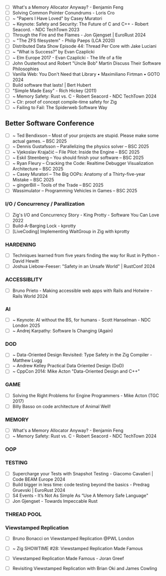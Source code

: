 - [ ] What's a Memory Allocator Anyway? - Benjamin Feng 
- [ ] Solving Common Pointer Conundrums - Loris Cro 
- [ ] ~ "Papers I Have Loved" by Casey Muratori 
- [ ] ~ Keynote: Safety and Security: The Future of C and C++ - Robert Seacord. - NDC TechTown 2023
- [ ] Through the Fire and the Flames - Jon Gjengset | EuroRust 2024 
- [ ] ~ "The ZFS filesystem" - Philip Paeps (LCA 2020) 
- [ ] Distributed Data Show Episode 44: Thread Per Core with Jake Luciani 
- [ ] ~ “What is Success?” by Evan Czaplicki 
- [ ] ~ Elm Europe 2017 - Evan Czaplicki - The life of a file 
- [ ] John Ousterhout and Robert "Uncle Bob" Martin Discuss Their Software Philosophies 
- [ ] Vanilla Web: You Don't Need that Library • Maximiliano Firtman • GOTO 2024 
- [ ] Build software that lasts! | Bert Hubert 
- [ ] "Simple Made Easy" - Rich Hickey (2011) 
- [ ] ~ Memory Safety: Rust vs. C - Robert Seacord - NDC TechTown 2024 
- [ ] ~ Clr: proof of concept compile-time safety for Zig 
- [ ] ~ Failing to Fail: The Spiderweb Software Way 

## Better Software Conference
- [ ] ~ Ted Bendixson – Most of your projects are stupid. Please make some actual games. – BSC 2025 
- [ ] ~ Dennis Gustafsson – Parallelizing the physics solver – BSC 2025 
- [ ] ~ Vjekoslav Krajačić – File Pilot: Inside the Engine – BSC 2025 
- [ ] ~ Eskil Steenberg – You should finish your software – BSC 2025 
- [ ] ~ Ryan Fleury – Cracking the Code: Realtime Debugger Visualization Architecture – BSC 2025 
- [ ] ~ Casey Muratori – The Big OOPs: Anatomy of a Thirty-five-year Mistake – BSC 2025 
- [ ] ~ gingerBill – Tools of the Trade – BSC 2025 
- [ ] Wassimulator – Programming Vehicles in Games – BSC 2025 

### I/O / Concurrency / Parallization
- [ ] Zig's I/O and Concurrency Story - King Protty - Software You Can Love 2022 
- [ ] Build-A-Barging Lock - kprotty 
- [ ] \[LiveCoding\] Implementing WaitGroup in Zig with kprotty 

### HARDENING
- [ ] Techniques learned from five years finding the way for Rust in Python - David Hewitt 
- [ ] Joshua Liebow-Feeser: "Safety in an Unsafe World" | RustConf 2024 

### ACCESSIBLITY
- [ ] Bruno Prieto - Making accessible web apps with Rails and Hotwire - Rails World 2024 

### AI
- [ ] ~ Keynote: AI without the BS, for humans - Scott Hanselman - NDC London 2025 
- [ ] ~ Andrej Karpathy: Software Is Changing (Again) 

### DOD
- [ ] ~ Data-Oriented Design Revisited: Type Safety in the Zig Compiler - Matthew Lugg 
- [ ] ~ Andrew Kelley Practical Data Oriented Design (DoD)
- [ ] ~ CppCon 2014: Mike Acton "Data-Oriented Design and C++" 

### GAME 
- [ ] Solving the Right Problems for Engine Programmers - Mike Acton‌ (TGC 2017)
- [ ] Billy Basso on code architecture of Animal Well! 

### MEMORY
- [ ] What's a Memory Allocator Anyway? - Benjamin Feng
- [ ] ~ Memory Safety: Rust vs. C - Robert Seacord - NDC TechTown 2024 

### OOP

### TESTING
- [ ] Supercharge your Tests with Snapshot Testing - Giacomo Cavalieri | Code BEAM Europe 2024 
- [ ] Build bigger in less time: code testing beyond the basics - Predrag Gruevski | EuroRust 2024 
- [ ] S4 Events - It’s Not As Simple As “Use A Memory Safe Language" 
- [ ] Jon Gjengset - Towards Impeccable Rust 

### THREAD POOL

### Viewstamped Replication
- [ ] Bruno Bonacci on Viewstamped Replication @PWL London 
- [ ] ~ Zig SHOWTIME #28: Viewstamped Replication Made Famous 
- [ ] Viewstamped Replication Made Famous - Joran Greef 
- [ ] Revisiting Viewstamped Replication with Brian Oki and James Cowling 

